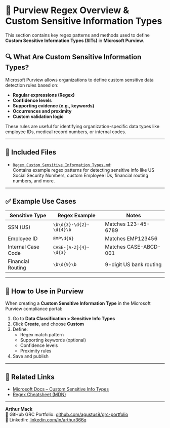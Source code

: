 # 📘 Purview Regex Overview & Custom Sensitive Information Types

This section contains key regex patterns and methods used to define **Custom Sensitive Information Types (SITs)** in **Microsoft Purview**.

## 🔍 What Are Custom Sensitive Information Types?

Microsoft Purview allows organizations to define custom sensitive data detection rules based on:

- **Regular expressions (Regex)**
- **Confidence levels**
- **Supporting evidence (e.g., keywords)**
- **Occurrences and proximity**
- **Custom validation logic**

These rules are useful for identifying organization-specific data types like employee IDs, medical record numbers, or internal codes.

---

## 📁 Included Files

- [`Regex_Custom_Sensitive_Information_Types.md`](./Regex_Custom_Sensitive_Information_Types.md):  
  Contains example regex patterns for detecting sensitive info like US Social Security Numbers, custom Employee IDs, financial routing numbers, and more.

---

## ✅ Example Use Cases

| Sensitive Type | Regex Example | Notes |
|----------------|----------------|-------|
| SSN (US) | `\b\d{3}-\d{2}-\d{4}\b` | Matches 123-45-6789 |
| Employee ID | `EMP\d{6}` | Matches EMP123456 |
| Internal Case Code | `CASE-[A-Z]{4}-\d{3}` | Matches CASE-ABCD-001 |
| Financial Routing | `\b\d{9}\b` | 9-digit US bank routing |

---

## 📎 How to Use in Purview

When creating a **Custom Sensitive Information Type** in the Microsoft Purview compliance portal:

1. Go to **Data Classification > Sensitive Info Types**
2. Click **Create**, and choose **Custom**
3. Define:
   - Regex match pattern
   - Supporting keywords (optional)
   - Confidence levels
   - Proximity rules
4. Save and publish

---

## 📌 Related Links

- [Microsoft Docs – Custom Sensitive Info Types](https://learn.microsoft.com/en-us/microsoft-365/compliance/sit-create-custom?view=o365-worldwide)
- [Regex Cheatsheet (MDN)](https://developer.mozilla.org/en-US/docs/Web/JavaScript/Guide/Regular_Expressions/Cheatsheet)

---

**Arthur Mack**  
🔗 GitHub GRC Portfolio: [github.com/agustus9/grc-portfolio](https://github.com/agustus9/grc-portfolio)  
🔗 LinkedIn: [linkedin.com/in/arthur366q](https://linkedin.com/in/arthur366q)
